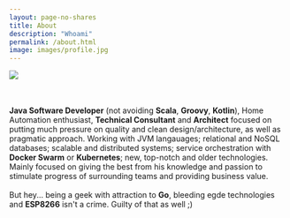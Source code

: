 ```yaml
---
layout: page-no-shares
title: About
description: "Whoami"
permalink: /about.html
image: images/profile.jpg
---
```

<div class="about-image-wrapper">
    <img src="{{ site.url }}/{{ site.logo }}" class="about-image" />
</div>

<br/>
<br/>
<p>
<b>Java Software Developer</b> (not avoiding <b>Scala</b>, <b>Groovy</b>, <b>Kotlin</b>), Home Automation enthusiast, <b>Technical Consultant</b> and <b>Architect</b> focused on putting much pressure on quality and clean design/architecture, as well as pragmatic approach. Working with JVM langauages; relational and NoSQL databases; scalable and distributed systems; service orchestration with <b>Docker Swarm</b> or <b>Kubernetes</b>; new, top-notch and older technologies. Mainly focused on giving the best from his knowledge and passion to stimulate progress of surrounding teams and providing business value.
  
<br/>
<br/>
But hey... being a geek with attraction to <b>Go</b>, bleeding egde technologies and <b>ESP8266</b> isn't a crime. Guilty of that as well ;)
</p>
